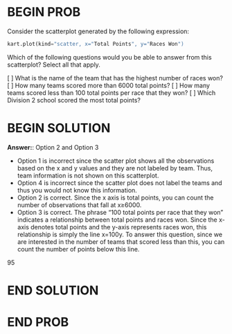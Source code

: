# BEGIN PROB

Consider the scatterplot generated by the following expression:  

```py
kart.plot(kind="scatter, x="Total Points", y="Races Won")
```

Which of the following questions would you be able to answer from this scatterplot? Select all that apply.

[ ] What is the name of the team that has the highest number of races won?
[ ] How many teams scored more than 6000 total points?
[ ] How many teams scored less than 100 total points per race that they won?
[ ] Which Division 2 school scored the most total points?

# BEGIN SOLUTION

**Answer:**: Option 2 and Option 3

- Option 1 is incorrect since the scatter plot shows all the observations based on the x and y values and they are not labeled by team. Thus, team information is not shown on this scatterplot.
- Option 4 is incorrect since the scatter plot does not label the teams and thus you would not know this information. 
- Option 2 is correct. Since the x axis is total points, you can count the number of observations that fall at x≥6000. 
- Option 3 is correct. The phrase “100 total points per race that they won” indicates a relationship between total points and races won. Since the x-axis denotes total points and the y-axis represents races won, this relationship is simply the line x=100y. To answer this question, since we are interested in the number of teams that scored less than this, you can count the number of points below this line. 

<average>95</average>

# END SOLUTION

# END PROB

